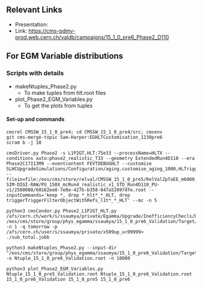 ## Relevant Links
- Presentation: 
- Link: https://cms-pdmv-prod.web.cern.ch/valdb/campaigns/15_1_0_pre6_Phase2_D110

## For EGM Variable distributions

### Scripts with details
 
- makeNtuples_Phase2.py
	- To make tuples from hlt.root files
- plot_Phase2_EGM_Variables.py 
	- To get the plots from tuples

#### Set-up and commands

```
cmsrel CMSSW_15_1_0_pre4; cd CMSSW_15_1_0_pre4/src; cmsenv
git cms-merge-topic Sam-Harper:EGHLTCustomisation_1230pre6
scram b -j 10

cmsDriver.py Phase2 -s L1P2GT,HLT:75e33 --processName=HLTX --conditions auto:phase2_realistic_T33 --geometry ExtendedRun4D110 --era Phase2C17I13M9 --eventcontent FEVTDEBUGHLT --customise SLHCUpgradeSimulations/Configuration/aging.customise_aging_1000,HLTrigger/Configuration/customizeHLTforEGamma.customiseEGammaMenuDev --filein=file:/eos/cms/store/relval/CMSSW_15_1_0_pre5/RelValZpToEE_m6000_14TeV/GEN-SIM-DIGI-RAW/PU_150X_mcRun4_realistic_v1_STD_Run4D110_PU-v1/2580000/60162ee0-7e0e-427b-b358-847a52097dfe.root --inputCommands='keep *, drop *_hlt*_*_HLT, drop triggerTriggerFilterObjectWithRefs_l1t*_*_HLT' --mc -n 5

python3 cmsCondor.py Phase2_L1P2GT_HLT.py /afs/cern.ch/work/s/ssaumya/private/Egamma/Upgrade/InefficiencyChecls/Distributions/CMSSW_15_1_0_pre4/src/15_1_0_pre5/ /eos/cms/store/group/phys_egamma/ssaumya/15_1_0_pre6_Validation/Target/ -n 1 -q tomorrow -p /afs/cern.ch/user/s/ssaumya/private/x509up_u<99999>
./sub_total.jobb

python3 makeNtuples_Phase2.py --input-dir "/eos/cms/store/group/phys_egamma/ssaumya/15_1_0_pre6_Validation/Target/" -o Ntuple_15_1_0_pre6_Validation.root -n 10000

python3 plot_Phase2_EGM_Variables.py Ntuple_15_1_0_pre5_Validation.root Ntuple_15_1_0_pre6_Validation.root 15_1_0_pre6_Validation 15_1_0_pre5 15_1_0_pre6
```
